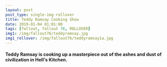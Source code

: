 ```yaml
---
layout: post
post_type: single-img-rollover
title: Teddy Ramsay Cooking Show
date: 2019-01-04 01:01:00
tags: [fallout, fallout 76, ROLLOVER]
img1: /img/fallout76/teddyramsay.jpg
img1_rollover: /img/fallout76/teddyramsay1a.jpg
---
```

#### Teddy Ramsay is cooking up a masterpiece out of the ashes and dust of civilization in Hell's Kitchen.
